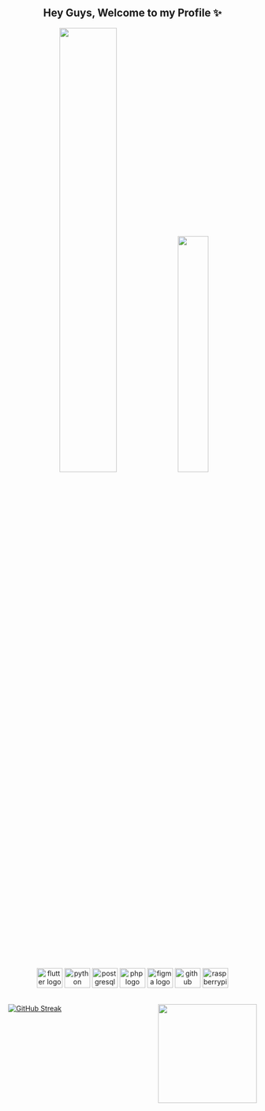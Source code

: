 <h2 align="center"> Hey Guys, Welcome to my Profile ✨ </h1>

<div align="center">
  <img width="48%" src="https://github-readme-stats.vercel.app/api?username=carolineknaip&show_icons=true&theme=cobalt&include_all_commits=true&count_private=true"/>
  <img width="35%" src="https://github-readme-stats.vercel.app/api/top-langs/?username=carolineknaip&layout=compact&langs_count=7&theme=cobalt"/>
</div> 

##

<div align="center">
  <img src="https://cdn.jsdelivr.net/gh/devicons/devicon/icons/flutter/flutter-original.svg" height="40" width="52" alt="flutter logo"  />
  <img src="https://cdn.jsdelivr.net/gh/devicons/devicon/icons/python/python-original.svg" height="40" width="52" alt="python logo"  />
  <img src="https://cdn.jsdelivr.net/gh/devicons/devicon/icons/postgresql/postgresql-original.svg" height="40" width="52" alt="postgresql logo"  />
  <img src="https://cdn.jsdelivr.net/gh/devicons/devicon/icons/php/php-original.svg" height="40" width="52" alt="php logo"  />
  <img src="https://cdn.jsdelivr.net/gh/devicons/devicon/icons/figma/figma-original.svg" height="40" width="52" alt="figma logo"  />
  <img src="https://cdn.jsdelivr.net/gh/devicons/devicon/icons/github/github-original.svg" height="40" width="52" alt="github logo"  />
  <img src="https://cdn.jsdelivr.net/gh/devicons/devicon/icons/raspberrypi/raspberrypi-original.svg" height="40" width="52" alt="raspberrypi logo"  />
</div>

##

<img align="right" height="200" src="https://user-images.githubusercontent.com/56215065/178078728-8985720d-244b-4eaf-b30b-d47f3fd1b6f0.gif"  />

###

[![GitHub Streak](http://github-readme-streak-stats.herokuapp.com?user=CarolineKnaip&theme=tokyonight&date_format=M%20j%5B%2C%20Y%5D)](https://git.io/streak-stats)

